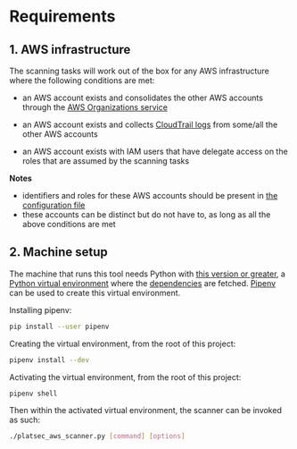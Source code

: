 # Requirements

## 1. AWS infrastructure

The scanning tasks will work out of the box for any AWS infrastructure where the following conditions are met:

- an AWS account exists and consolidates the other AWS accounts through the
  [AWS Organizations service][aws-organizations]

- an AWS account exists and collects [CloudTrail logs][aws-cloudtrail] from some/all the other AWS accounts

- an AWS account exists with IAM users that have delegate access on the roles that are assumed by the scanning tasks

**Notes**

- identifiers and roles for these AWS accounts should be present in [the configuration file](configuration.md)
- these accounts can be distinct but do not have to, as long as all the above conditions are met

## 2. Machine setup

The machine that runs this tool needs Python with [this version or greater](../.python-version), a
[Python virtual environment][python-venv] where the [dependencies](../Pipfile) are fetched. [Pipenv][python-pipenv] can
be used to create this virtual environment.

Installing pipenv:

```sh
pip install --user pipenv
```

Creating the virtual environment, from the root of this project:

```sh
pipenv install --dev
```

Activating the virtual environment, from the root of this project:

```sh
pipenv shell
```

Then within the activated virtual environment, the scanner can be invoked as such:

```sh
./platsec_aws_scanner.py [command] [options]
```

[aws-cloudtrail]: https://docs.aws.amazon.com/awscloudtrail/latest/userguide/cloudtrail-user-guide.html

[aws-organizations]: https://docs.aws.amazon.com/organizations/latest/userguide/orgs_introduction.html

[python-venv]: https://docs.python.org/3/library/venv.html

[python-pipenv]: https://pipenv.pypa.io/en/latest/
